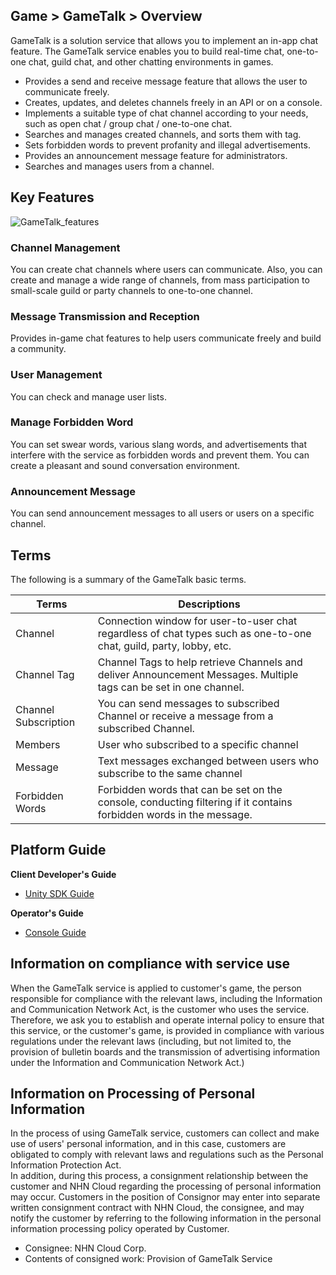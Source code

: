 ## Game > GameTalk > Overview

GameTalk is a solution service that allows you to implement an in-app chat feature. The GameTalk service enables you to build real-time chat, one-to-one chat, guild chat, and other chatting environments in games.

* Provides a send and receive message feature that allows the user to communicate freely.
* Creates, updates, and deletes channels freely in an API or on a console.
* Implements a suitable type of chat channel according to your needs, such as open chat / group chat / one-to-one chat.
* Searches and manages created channels, and sorts them with tag.
* Sets forbidden words to prevent profanity and illegal advertisements.
* Provides an announcement message feature for administrators.
* Searches and manages users from a channel.

## Key Features

![GameTalk_features](http://static.toastoven.net/prod_gametalk/gametalk_overview_en_01.png)

### Channel Management 

You can create chat channels where users can communicate. Also, you can create and manage a wide range of channels, from mass participation to small-scale guild or party channels to one-to-one channel.

### Message Transmission and Reception

Provides in-game chat features to help users communicate freely and build a community.

### User Management

You can check and manage user lists. 

### Manage Forbidden Word

You can set swear words, various slang words, and advertisements that interfere with the service as forbidden words and prevent them. You can create a pleasant and sound conversation environment.

### Announcement Message

You can send announcement messages to all users or users on a specific channel.

## Terms

The following is a summary of the GameTalk basic terms.

| Terms      | Descriptions                                       |
| ------- | ---------------------------------------- |
| Channel  | Connection window for user-to-user chat regardless of chat types such as one-to-one chat, guild, party, lobby, etc.    |
| Channel Tag  | Channel Tags to help retrieve Channels and deliver Announcement Messages. Multiple tags can be set in one channel.    |
| Channel Subscription    | You can send messages to subscribed Channel or receive a message from a subscribed Channel.     |
| Members    | User who subscribed to a specific channel  |
| Message  | Text messages exchanged between users who subscribe to the same channel  |
| Forbidden Words | Forbidden words that can be set on the console, conducting filtering if it contains forbidden words in the message.           |


## Platform Guide

**Client Developer's Guide**

* [Unity SDK Guide](./unity-guide)

**Operator's Guide**

* [Console Guide](./console-user-guide)

## Information on compliance with service use

When the GameTalk service is applied to customer's game, the person responsible for compliance with the relevant laws, including the Information and Communication Network Act, is the customer who uses the service. Therefore, we ask you to establish and operate internal policy to ensure that this service, or the customer's game, is provided in compliance with various regulations under the relevant laws (including, but not limited to, the provision of bulletin boards and the transmission of advertising information under the Information and Communication Network Act.)

## Information on Processing of Personal Information

In the process of using GameTalk service, customers can collect and make use of users' personal information, and in this case, customers are obligated to comply with relevant laws and regulations such as the Personal Information Protection Act.<br>
In addition, during this process, a consignment relationship between the customer and NHN Cloud regarding the processing of personal information may occur. Customers in the position of Consignor may enter into separate written consignment contract with NHN Cloud, the consignee, and may notify the customer by referring to the following information in the personal information processing policy operated by Customer.

* Consignee: NHN Cloud Corp.
* Contents of consigned work: Provision of GameTalk Service 
